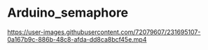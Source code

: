 # Arduino_semaphore



https://user-images.githubusercontent.com/72079607/231695107-0a167b9c-886b-48c8-afda-dd8ca8bcf45e.mp4

